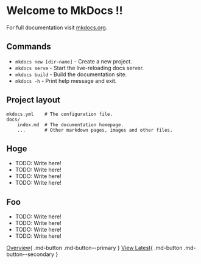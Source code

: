 # Welcome to MkDocs !!

For full documentation visit [mkdocs.org](https://www.mkdocs.org).

## Commands

* `mkdocs new [dir-name]` - Create a new project.
* `mkdocs serve` - Start the live-reloading docs server.
* `mkdocs build` - Build the documentation site.
* `mkdocs -h` - Print help message and exit.

## Project layout

    mkdocs.yml    # The configuration file.
    docs/
        index.md  # The documentation homepage.
        ...       # Other markdown pages, images and other files.

## Hoge

* TODO: Write here!
* TODO: Write here!
* TODO: Write here!
* TODO: Write here!

## Foo

* TODO: Write here!
* TODO: Write here!
* TODO: Write here!
* TODO: Write here!

[Overview](overview/overview){ .md-button .md-button--primary }
[View Latest](details/latest){ .md-button .md-button--secondary }

